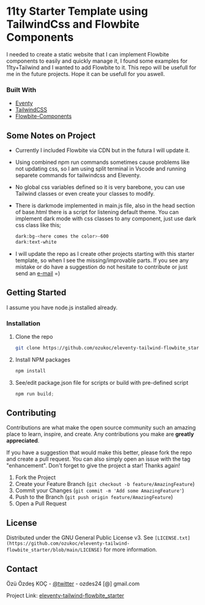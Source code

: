 # 11ty Starter Template using TailwindCss and Flowbite Components

I needed to create a static website that I can implement Flowbite components to easily and quickly manage it, I found some examples for 11ty+Tailwind and I wanted to add Flowbite to it.
This repo will be usefull for me in the future projects. Hope it can be usefull for you aswell.

### Built With

* [Eventy](https://www.11ty.dev/)
* [TailwindCSS](https://tailwindcss.com/)
* [Flowbite-Components](https://flowbite.com)

## Some Notes on Project

* Currently I included Flowbite via CDN but in the futura I will update it.
* Using combined npm run commands sometimes cause problems like not updating css, so I am using split terminal in Vscode and running separete commands for tailwindcss and Eleventy.
* No global css variables defined so it is very barebone, you can use Tailwind classes or even create your classes to modify.
* There is darkmode implemented in main.js file, also in the head section of base.html there is a script for listening default theme. You can implement dark mode with css classes to any component, just use dark css class like this;

   ```sh
   dark:bg-<here comes the color>-600
   dark:text-white
   ```

* I will update the repo as I create other projects starting with this starter template, so when I see the missing/improvable parts. If you see any mistake or do have a suggestion do not hesitate to contribute or just send an [e-mail](mailto:ozdes24@gmail.com) =)

<!-- GETTING STARTED -->
## Getting Started

I assume you have node.js installed already.

### Installation

1. Clone the repo

   ```sh
   git clone https://github.com/ozukoc/eleventy-tailwind-flowbite_starter.git
   ```

2. Install NPM packages

   ```sh
   npm install
   ```

3. See/edit package.json file for scripts or build with pre-defined script

   ```js
   npm run build;
   ```

## Contributing

Contributions are what make the open source community such an amazing place to learn, inspire, and create. Any contributions you make are **greatly appreciated**.

If you have a suggestion that would make this better, please fork the repo and create a pull request. You can also simply open an issue with the tag "enhancement".
Don't forget to give the project a star! Thanks again!

1. Fork the Project
2. Create your Feature Branch (`git checkout -b feature/AmazingFeature`)
3. Commit your Changes (`git commit -m 'Add some AmazingFeature'`)
4. Push to the Branch (`git push origin feature/AmazingFeature`)
5. Open a Pull Request

## License

Distributed under the GNU General Public License v3. See `[LICENSE.txt](https://github.com/ozukoc/eleventy-tailwind-flowbite_starter/blob/main/LICENSE)` for more information.

## Contact

Özü Özdeş KOÇ - [@twitter](https://twitter.com/ozukoc) - ozdes24 [@] gmail.com

Project Link: [eleventy-tailwind-flowbite_starter](https://github.com/ozukoc/eleventy-tailwind-flowbite_starter)
